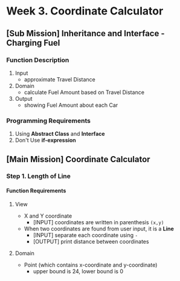 # Week 3. Coordinate Calculator

## [Sub Mission] Inheritance and Interface - Charging Fuel

### Function Description
1. Input
    - approximate Travel Distance
2. Domain
    - calculate Fuel Amount based on Travel Distance
3. Output
    - showing Fuel Amount about each Car

### Programming Requirements
1. Using **Abstract Class** and **Interface**
2. Don't Use **if-expression**

## [Main Mission] Coordinate Calculator
### Step 1. Length of Line
#### Function Requirements
1. View
    - X and Y coordinate
        - [INPUT] coordinates are written in parenthesis ``(x,y)``
    - When two coordinates are found from user input, it is a **Line**
        - [INPUT] separate each coordinate using ``-``
        - [OUTPUT] print distance between coordinates

2. Domain
    - Point (which contains x-coordinate and y-coordinate)
        - upper bound is 24, lower bound is 0
